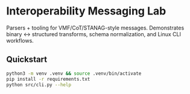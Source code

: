 # Interoperability Messaging Lab

Parsers + tooling for VMF/CoT/STANAG-style messages. Demonstrates binary ↔ structured transforms, schema normalization, and Linux CLI workflows.

## Quickstart
```bash
python3 -m venv .venv && source .venv/bin/activate
pip install -r requirements.txt
python src/cli.py --help
